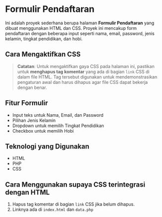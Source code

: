# Formulir Pendaftaran

Ini adalah proyek sederhana berupa halaman **Formulir Pendaftaran** yang dibuat menggunakan HTML dan CSS. Proyek ini mencakup form pendaftaran dengan beberapa input seperti nama, email, password, jenis kelamin, tingkat pendidikan, dan hobi.

## Cara Mengaktifkan CSS

> **Catatan**: Untuk mengaktifkan gaya CSS pada halaman ini, pastikan untuk **menghapus tag komentar** yang ada di bagian `link` CSS di dalam file HTML. Tag tersebut digunakan untuk mendemonstrasikan pengaturan awal dan harus dihapus agar file CSS dapat bekerja dengan benar.

## Fitur Formulir
- Input teks untuk Nama, Email, dan Password
- Pilihan Jenis Kelamin
- Dropdown untuk memilih Tingkat Pendidikan
- Checkbox untuk memilih Hobi

## Teknologi yang Digunakan
- HTML
- PHP
- CSS

## Cara Menggunakan supaya CSS terintegrasi dengan HTML
1. Hapus tag komentar di bagian `link` CSS jika belum dihapus.
2. Linknya ada di `index.html` dan `data.php`
